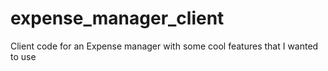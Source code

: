 # expense_manager_client
Client code for an Expense manager with  some cool features that I wanted to use
